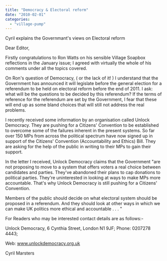 ```yaml
---
title: "Democracy & Electoral reform"
date: "2010-02-01"
categories: 
  - "village-pump"
---
```


Cyril explains the Governmant's views on Electoral reform

Dear Editor,

Firstly congratulations to Ron Watts on his sensible Village Soapbox reflections in the January issue; I agreed with virtually the whole of his comments under all the topics covered.

On Ron's question of Democracy, ( or the lack of it! ) I understand that the Government has announced it will legislate before the general election for a referendum to be held on electoral reform before the end of 2011. I ask: what will be the questions to be decided by this referendum? If the terms of reference for the referendum are set by the Government, I fear that these will end up as some bland choices that will still not address the real problems.

I recently received some information by an organisation called Unlock Democracy. They are pushing for a Citizens' Convention to be established to overcome some of the failures inherent in the present systems. So far over 150 MPs from across the political spectrum have now signed up in support of the Citizens' Convention (Accountability and Ethics) Bill. They are asking for the help of the public in writing to their MPs to gain their support.

In the letter I received, Unlock Democracy claims that the Government "are not proposing to move to a system that offers voters a real choice between candidates and parties. They've abandoned their plans to cap donations to political parties. They're uninterested in looking at ways to make MPs more accountable. That's why Unlock Democracy is still pushing for a Citizens' Convention.

Members of the public should decide on what electoral system should be proposed in a referendum. And they should look at other ways in which we can make UK politics more ethical and accountable . . . "

For Readers who may be interested contact details are as follows:-

Unlock Democracy, 6 Cynthia Street, London N1 9JF; Phone: 0207278 4443;

Web: www.unlockdemocracy.org.uk

Cyril Marsters
